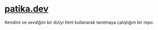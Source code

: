 # [patika.dev](https://www.patika.dev/tr) 
Kendimi ve sevdiğim bir diziyi html kullanarak tanıtmaya çalıştığım bir repo.

